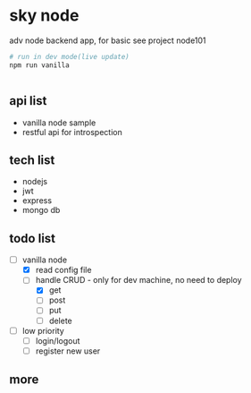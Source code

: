 # sky node

adv node backend app, for basic see project node101

```sh
# run in dev mode(live update)
npm run vanilla



```

## api list

- vanilla node sample
- restful api for introspection

## tech list

- nodejs
- jwt
- express
- mongo db

## todo list

- [ ] vanilla node
  - [x] read config file
  - [ ] handle CRUD - only for dev machine, no need to deploy
    - [x] get
    - [ ] post
    - [ ] put
    - [ ] delete
- [ ] low priority
  - [ ] login/logout
  - [ ] register new user

## more
